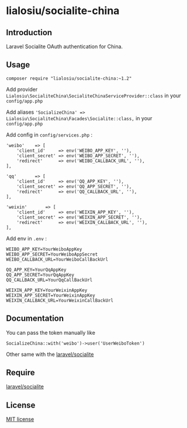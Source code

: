 # lialosiu/socialite-china


## Introduction

Laravel Socialite OAuth authentication for China.

## Usage

```
composer require "lialosiu/socialite-china:~1.2"
```

Add provider ```Lialosiu\SocialiteChina\SocialiteChinaServiceProvider::class``` in your ```config/app.php```

Add aliases ```'SocializeChina' => Lialosiu\SocialiteChina\Facades\Socialite::class,``` in your ```config/app.php```

Add config in ```config/services.php``` :

```
'weibo'    => [
    'client_id'     => env('WEIBO_APP_KEY', ''),
    'client_secret' => env('WEIBO_APP_SECRET', ''),
    'redirect'      => env('WEIBO_CALLBACK_URL', ''),
],

'qq'       => [
    'client_id'     => env('QQ_APP_KEY', ''),
    'client_secret' => env('QQ_APP_SECRET', ''),
    'redirect'      => env('QQ_CALLBACK_URL', ''),
],

'weixin'       => [
    'client_id'     => env('WEIXIN_APP_KEY', ''),
    'client_secret' => env('WEIXIN_APP_SECRET', ''),
    'redirect'      => env('WEIXIN_CALLBACK_URL', ''),
],
```

Add env in ```.env``` :

```
WEIBO_APP_KEY=YourWeiboAppKey
WEIBO_APP_SECRET=YourWeiboAppSecret
WEIBO_CALLBACK_URL=YourWeiboCallBackUrl

QQ_APP_KEY=YourQqAppKey
QQ_APP_SECRET=YourQqAppKey
QQ_CALLBACK_URL=YourQqCallBackUrl

WEIXIN_APP_KEY=YourWeixinAppKey
WEIXIN_APP_SECRET=YourWeixinAppKey
WEIXIN_CALLBACK_URL=YourWeixinCallBackUrl
```

## Documentation

You can pass the token manually like

```
SocializeChina::with('weibo')->user('UserWeiboToken')
```

Other same with the [laravel/socialite](http://laravel.com/docs/5.0/authentication#social-authentication)

## Require

[laravel/socialite](https://github.com/laravel/socialite)

## License

[MIT license](http://opensource.org/licenses/MIT)
